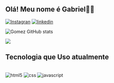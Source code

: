 ## Olá! Meu nome é Gabriel👋👋


[![Instagran](https://img.shields.io/badge/Instagram-E4405F?style=for-the-badge&logo=instagram&logoColor=white)](https://www.instagram.com/gomez_eh/) [![linkedin](https://img.shields.io/badge/LinkedIn-0077B5?style=for-the-badge&logo=linkedin&logoColor=white)](https://www.linkedin.com/in/gabriel-gomes-672464211/)
  
![Gomez GitHub stats](https://github-readme-stats.vercel.app/api?username=GomezXD5&show_icons=true&theme=dark)



<p align="left">
<a href="https://github.com/DenverCoder1/github-readme-streak-stats">
</a>
  <a href="https://wakatime.com/@GOMEZXD5">
  <img src="https://github-readme-stats.vercel.app/api/wakatime?username=@GOMEZXD5&theme=tokyonight"/>
</a>
</p>


## Tecnologia que Uso atualmente

<div style="display: inline_block"><br/>
  <img align="center" alt="html5" src="https://img.shields.io/badge/HTML5-E34F26?style=for-the-badge&logo=html5&logoColor=white" />
  <img align="center" alt="css" src="https://img.shields.io/badge/CSS3-1572B6?style=for-the-badge&logo=css3&logoColor=white" />
  <img align="center" alt="javascript" src="https://img.shields.io/badge/JavaScript-323330?style=for-the-badge&logo=javascript&logoColor=F7DF1E" />
  
</div>
